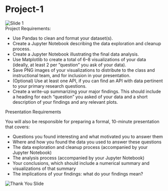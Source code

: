 # Project-1
![Slide 1](https://github.com/ognjenstrbanovic/Project-1/blob/master/Ognjen%20%C5%A0trbanovi%C4%87/PowerPoint%20Screenshots/Slide%201.jpg?raw=true)  
Project Requirements:  

- Use Pandas to clean and format your dataset(s).  
- Create a Jupyter Notebook describing the data exploration and cleanup process.  
- Create a Jupyter Notebook illustrating the final data analysis.  
- Use Matplotlib to create a total of 6–8 visualizations of your data (ideally, at least 2 per ”question” you ask of your data).  
- Save PNG images of your visualizations to distribute to the class and instructional team, and for inclusion in your presentation.  
- (Optional) Use at least one API, if you can find an API with data pertinent to your primary research questions.  
- Create a write-up summarizing your major findings. This should include a heading for each “question” you asked of your data
and a short description of your findings and any relevant plots.  

Presentation Requirements  

You will also be responsible for preparing a formal, 10-minute presentation that covers:  
- Questions you found interesting and what motivated you to answer them  
- Where and how you found the data you used to answer these questions  
- The data exploration and cleanup process (accompanied by your Jupyter Notebook)  
- The analysis process (accompanied by your Jupyter Notebook)  
- Your conclusions, which should include a numerical summary and visualizations of that summary  
- The implications of your findings: what do your findings mean?

![Thank You Slide](https://github.com/ognjenstrbanovic/Project-1/blob/master/Ognjen%20%C5%A0trbanovi%C4%87/PowerPoint%20Screenshots/Thank%20You%20Slide.jpg?raw=true)
